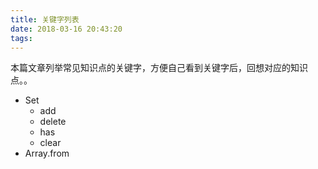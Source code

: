 ```yaml
---
title: 关键字列表
date: 2018-03-16 20:43:20
tags:
---
```


本篇文章列举常见知识点的关键字，方便自己看到关键字后，回想对应的知识点。。

-  Set
    - add
    - delete
    - has
    - clear
- Array.from